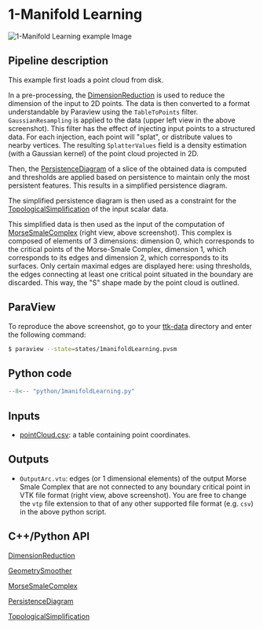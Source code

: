 # 1-Manifold Learning 

![1-Manifold Learning example Image](https://topology-tool-kit.github.io/img/gallery/1manifoldLearning.jpeg)


## Pipeline description

This example first loads a point cloud from disk. 

In a pre-processing, the [DimensionReduction](https://topology-tool-kit.github.io/doc/html/classttkDimensionReduction.html) is used to reduce the dimension of the input to 2D points. The data is then converted to a format understandable by Paraview using the `TableToPoints` filter. `GaussianResampling` is applied to the data (upper left view in the above screenshot). This filter has the effect of injecting input points to a structured data. For each injection, each point will "splat", or distribute values to nearby vertices. The resulting `SplatterValues` field is a density estimation (with a Gaussian kernel) of the point cloud projected in 2D.

Then, the [PersistenceDiagram](https://topology-tool-kit.github.io/doc/html/classttkPersistenceDiagram.html) of a slice of the obtained data is computed and thresholds are applied based on persistence to maintain only the most persistent features. This results in a simplified persistence diagram.

The simplified persistence diagram is then used as a constraint for the [TopologicalSimplification](https://topology-tool-kit.github.io/doc/html/classttkTopologicalSimplification.html) of the input scalar data.

This simplified data is then used as the input of the computation of [MorseSmaleComplex](https://topology-tool-kit.github.io/doc/html/classttkMorseSmaleComplex.html) (right view, above screenshot). This complex is composed of elements of 3 dimensions: dimension 0, which corresponds to the critical points of the Morse-Smale Complex, dimension 1, which corresponds to its edges and dimension 2, which corresponds to its surfaces. Only certain maximal edges are displayed here: using thresholds, the edges connecting at least one critical point situated in the boundary are discarded. This way, the "S" shape made by the point cloud is outlined.

## ParaView
To reproduce the above screenshot, go to your [ttk-data](https://github.com/topology-tool-kit/ttk-data) directory and enter the following command:
``` bash
$ paraview --state=states/1manifoldLearning.pvsm
```

## Python code

``` python  linenums="1"
--8<-- "python/1manifoldLearning.py"
```

## Inputs
- [pointCloud.csv](https://github.com/topology-tool-kit/ttk-data/raw/dev/pointCloud.csv): a table containing point coordinates.

## Outputs
- `OutputArc.vtu`: edges (or 1 dimensional elements) of the output Morse Smale Complex that are not connected to any boundary critical point in VTK file format (right view, above screenshot). You are free to change the `vtp` file extension to that of any other supported file format (e.g. `csv`) in the above python script.


## C++/Python API

[DimensionReduction](https://topology-tool-kit.github.io/doc/html/classttkDimensionReduction.html)

[GeometrySmoother](https://topology-tool-kit.github.io/doc/html/classttkGeometrySmoother.html)

[MorseSmaleComplex](https://topology-tool-kit.github.io/doc/html/classttkMorseSmaleComplex.html)

[PersistenceDiagram](https://topology-tool-kit.github.io/doc/html/classttkPersistenceDiagram.html)

[TopologicalSimplification](https://topology-tool-kit.github.io/doc/html/classttkTopologicalSimplification.html)

